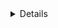 <details>
Countdown Clock

##create folder and files
-HTML
-CSS
-JS

##24 hour-day countdown
- hours
- mins
- seconds

##date X countdown
- days
- hours
- mins
- seconds
- stop the timer when reaches 0

</details>

    
